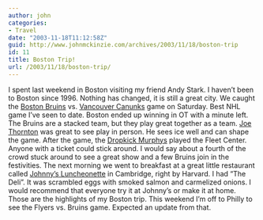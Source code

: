 ```yaml
---
author: john
categories:
- Travel
date: "2003-11-18T11:12:58Z"
guid: http://www.johnmckinzie.com/archives/2003/11/18/boston-trip
id: 11
title: Boston Trip!
url: /2003/11/18/boston-trip/
---
```


I spent last weekend in Boston visiting my friend Andy Stark. I haven&#8217;t been to Boston since 1996. Nothing has changed, it is still a great city. We caught the [Boston Bruins](http://www.bostonbruins.com) vs. [Vancouver Canunks](http://www.canucks.com) game on Saturday. Best NHL game I&#8217;ve seen to date. Boston ended up winning in OT with a minute left. The Bruins are a stacked team, but they play great together as a team. [Joe Thornton](http://www.bostonbruins.com/team/playerinfo.asp?playerid=265) was great to see play in person. He sees ice well and can shape the game. After the game, the [Dropkick Murphys](http://www.dropkickmurphys.com) played the Fleet Center. Anyone with a ticket could stick around. I would say about a fourth of the crowd stuck around to see a great show and a few Bruins join in the festivities. The next morning we went to breakfast at a great little restaurant called [Johnny&#8217;s Luncheonette](http://ae.boston.com/dining/restaurant/18) in Cambridge, right by Harvard. I had &#8220;The Deli&#8221;. It was scrambled eggs with smoked salmon and carmelized onions. I would recommend that everyone try it at Johnny&#8217;s or make it at home. Those are the highlights of my Boston trip. This weekend I&#8217;m off to Philly to see the Flyers vs. Bruins game. Expected an update from that.